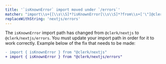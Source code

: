 ```yaml
---
title: '`isKnownError` import moved under `/errors`'
matcher: "import\\s+{[\\s\\S]*?isKnownError[\\s\\S]*?from\\s+['\"]@clerk\\/(nextjs)[\\s\\S]*?['\"]"
replaceWithString: 'nextjs/errors'
---
```


The `isKnownError` import path has changed from `@clerk/nextjs` to `@clerk/nextjs/errors`. You must update your import path in order for it to work correctly. Example below of the fix that needs to be made:

```diff
- import { isKnownError } from "@clerk/nextjs"
+ import { isKnownError } from "@clerk/nextjs/errors"
```
